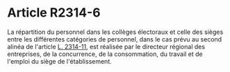 # Article R2314-6

La répartition du personnel dans les collèges électoraux et celle des sièges entre les différentes catégories de personnel, dans le cas prévu au second alinéa de l'article [L. 2314-11][1], est réalisée par le directeur régional des entreprises, de la concurrence, de la consommation, du travail et de l'emploi du siège de l'établissement.

 [1]: /affichCodeArticle.do?cidTexte=LEGITEXT000006072050&idArticle=LEGIARTI000006901882&dateTexte=&categorieLien=cid